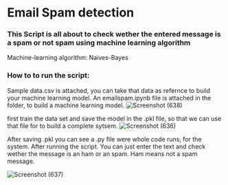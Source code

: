 # Email Spam detection 
### This Script is all about to check wether the entered message is a spam or not spam using machine learning algorithm

Machine-learning algorithm: Naives-Bayes
### How to to run the script:
Sample data.csv is attached, you can take that data as refernce to build your machine learning model.
An emailspam.ipynb file is attached in the folder, to build a machine learning model.
![Screenshot (638)](https://user-images.githubusercontent.com/61947484/107148787-1fc79700-697b-11eb-8b48-8e2d5913dd15.png)

first train the data set and save the model in the .pkl file,  so that we can use that file for to build a complete sytsem.
![Screenshot (636)](https://user-images.githubusercontent.com/61947484/107148755-f1e25280-697a-11eb-9ea8-e1bae4e4f28f.png)

After saving .pkl you can see a .py file were whole code runs, for the system. After running the script. You can just enter the text and check wether the message is an ham or an spam. Ham means not a spam message.


![Screenshot (637)](https://user-images.githubusercontent.com/61947484/107148768-032b5f00-697b-11eb-92a0-c0a21755f67b.png)